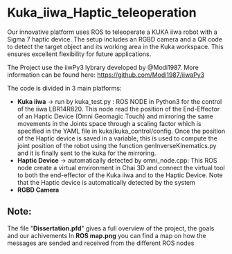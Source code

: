 # Kuka_iiwa_Haptic_teleoperation
Our innovative platform uses ROS to teleoperate a KUKA iiwa robot with a Sigma 7 haptic device. The setup includes an RGBD camera and a QR code to detect the target object and its working area in the Kuka workspace. This ensures excellent flexibility for future applications.

The Project use the iiwPy3 lybrary developed by @Modi1987. More information can be found here:
https://github.com/Modi1987/iiwaPy3

The code is divided in 3 main platforms:

- **Kuka iiwa** -> run by kuka_test.py :
    ROS NODE in Python3 for the control of the iiwa LBR14R820.
    This node read the position of the End-Effector of an Haptic Device (Omni Geomagic Touch) and mirroring the same
    movements in the Joints space through a scaling factor which is specified in the YAML file in kuka/kuka_control/config.
    Once the position of the Haptic device is saved in a variable, this is used to compute the joint position of the robot
    using the function genInverseKinematics.py and it is finally sent to the kuka for the mirroring.
- **Haptic Device** -> automatically detected by omni_node.cpp:
    This ROS node create a virtual environment in Chai 3D and connect the virtual tool to both the end-effector of the Kuka
    iiwa and to the Haptic Device. Note that the Haptic device is automatically detected by the system
- **RGBD Camera**

## Note:
The file "**Dissertation.pfd**" gives a full overview of the project, the goals and our achivements
In **ROS map.png** you can find a map on how the messages are sended and received from the different ROS nodes
